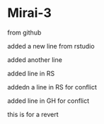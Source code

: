 # Mirai-3
from github

added a new line from rstudio

added another line

added line in RS

addedn a line in RS for conflict

added line in GH for conflict

this is for a revert